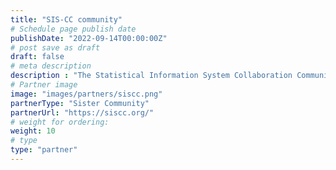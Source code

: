 ```yaml
---
title: "SIS-CC community"
# Schedule page publish date
publishDate: "2022-09-14T00:00:00Z"
# post save as draft
draft: false
# meta description
description : "The Statistical Information System Collaboration Community (SIS-CC) is a reference open source community for official statistics, focusing on product excellence and delivering concrete solutions to common problems through co-investment and co-innovation. SIS-CC and sdmx.io aim to collaborate by making software tools and resources compatible, complimentary and interoperable, and avoid duplication of effort through strategy and product roadmap coordination."
# Partner image
image: "images/partners/siscc.png"
partnerType: "Sister Community"
partnerUrl: "https://siscc.org/"
# weight for ordering:
weight: 10
# type
type: "partner"
---
```


